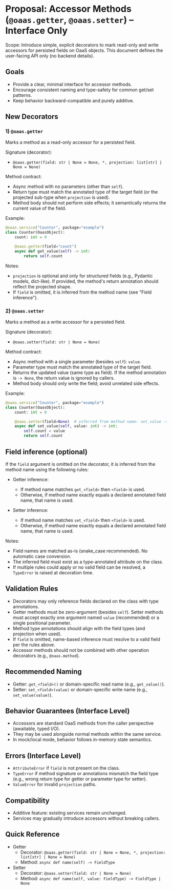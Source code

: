 # Proposal: Accessor Methods (`@oaas.getter`, `@oaas.setter`) – Interface Only

Scope: Introduce simple, explicit decorators to mark read-only and write accessors for persisted fields on OaaS objects. This document defines the user-facing API only (no backend details).

## Goals
- Provide a clear, minimal interface for accessor methods.
- Encourage consistent naming and type-safety for common get/set patterns.
- Keep behavior backward-compatible and purely additive.

## New Decorators

### 1) `@oaas.getter`
Marks a method as a read-only accessor for a persisted field.

Signature (decorator):
- `@oaas.getter(field: str | None = None, *, projection: list[str] | None = None)`

Method contract:
- Async method with no parameters (other than `self`).
- Return type must match the annotated type of the target field (or the projected sub-type when `projection` is used).
- Method body should not perform side effects; it semantically returns the current value of the field.

Example:
```python
@oaas.service("Counter", package="example")
class Counter(OaasObject):
    count: int = 0

    @oaas.getter(field="count")
    async def get_value(self) -> int:
        return self.count
```

Notes:
- `projection` is optional and only for structured fields (e.g., Pydantic models, dict-like). If provided, the method's return annotation should reflect the projected shape.
- If `field` is omitted, it is inferred from the method name (see "Field inference").

### 2) `@oaas.setter`
Marks a method as a write accessor for a persisted field.

Signature (decorator):
- `@oaas.setter(field: str | None = None)`

Method contract:
- Async method with a single parameter (besides `self`): `value`.
- Parameter type must match the annotated type of the target field.
- Returns the updated value (same type as field). If the method annotation is `-> None`, the return value is ignored by callers.
- Method body should only write the field; avoid unrelated side effects.

Example:
```python
@oaas.service("Counter", package="example")
class Counter(OaasObject):
    count: int = 0

    @oaas.setter(field=None)  # inferred from method name: set_value -> value
    async def set_value(self, value: int) -> int:
        self.count = value
        return self.count
```

## Field inference (optional)
If the `field` argument is omitted on the decorator, it is inferred from the method name using the following rules:

- Getter inference:
  - If method name matches `get_<field>` then `<field>` is used.
  - Otherwise, if method name exactly equals a declared annotated field name, that name is used.

- Setter inference:
  - If method name matches `set_<field>` then `<field>` is used.
  - Otherwise, if method name exactly equals a declared annotated field name, that name is used.

Notes:
- Field names are matched as-is (snake_case recommended). No automatic case conversion.
- The inferred field must exist as a type-annotated attribute on the class.
- If multiple rules could apply or no valid field can be resolved, a `TypeError` is raised at decoration time.

## Validation Rules
- Decorators may only reference fields declared on the class with type annotations.
- Getter methods must be zero-argument (besides `self`). Setter methods must accept exactly one argument named `value` (recommended) or a single positional parameter.
- Method type annotations should align with the field types (and projection when used).
- If `field` is omitted, name-based inference must resolve to a valid field per the rules above.
- Accessor methods should not be combined with other operation decorators (e.g., `@oaas.method`).

## Recommended Naming
- Getter: `get_<field>()` or domain-specific read name (e.g., `get_value()`).
- Setter: `set_<field>(value)` or domain-specific write name (e.g., `set_value(value)`).

## Behavior Guarantees (Interface Level)
- Accessors are standard OaaS methods from the caller perspective (awaitable, typed I/O).
- They may be used alongside normal methods within the same service.
- In mock/local mode, behavior follows in-memory state semantics.

## Errors (Interface Level)
- `AttributeError` if `field` is not present on the class.
- `TypeError` if method signature or annotations mismatch the field type (e.g., wrong return type for getter or parameter type for setter).
- `ValueError` for invalid `projection` paths.

## Compatibility
- Additive feature: existing services remain unchanged.
- Services may gradually introduce accessors without breaking callers.

## Quick Reference
- Getter
  - Decorator: `@oaas.getter(field: str | None = None, *, projection: list[str] | None = None)`
  - Method: `async def name(self) -> FieldType`
- Setter
  - Decorator: `@oaas.setter(field: str | None = None)`
  - Method: `async def name(self, value: FieldType) -> FieldType | None`
